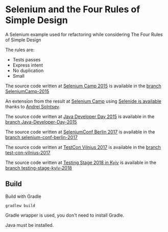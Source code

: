 # Selenium and the Four Rules of Simple Design

A Selenium example used for refactoring while considering The Four Rules of Simple Design

The rules are: 

* Tests passes
* Express intent
* No duplication
* Small

The source code written at [Selenium Camp 2015](http://seleniumcamp.com/) is available in the 
[branch SeleniumCamp-2015](https://github.com/tsundberg/Selenium-and-the-Four-Rules-of-Simple-Design/tree/SeleniumCamp-2015)

An extension from the result at [Selenium Camp](http://seleniumcamp.com/) using [Selenide is available](https://github.com/tsundberg/Selenium-and-the-Four-Rules-of-Simple-Design/tree/Selenide-example)
thanks to [Andrei Solntsev](https://github.com/asolntsev).

The source code written at [Java Developer Day 2015](http://15.jdd.org.pl/) is available in the
[branch Java-Developer-Day-2015](https://github.com/tsundberg/Selenium-and-the-Four-Rules-of-Simple-Design/tree/Java-Developer-Day-2015)

The source code written at [SeleniumConf Berlin 2017](https://www.seleniumconf.de/) is available in the
[branch selenium-conf-berlin-2017](https://github.com/tsundberg/Selenium-and-the-Four-Rules-of-Simple-Design/tree/selenium-conf-berlin-2017)

The source code written at [TestCon Vilnius 2017](http://www.testcon.lt/) is available in the
[branch test-con-vilnius-2017](https://github.com/tsundberg/Selenium-and-the-Four-Rules-of-Simple-Design/tree/test-con-vilnius-2017)

The source code written at [Testing Stage 2018 in Kyiv](https://testingstage.com/) is available in the
[branch testing-stage-kyiv-2018](https://github.com/tsundberg/Selenium-and-the-Four-Rules-of-Simple-Design/tree/testing-stagekyiv-2018)

## Build

Build with Gradle

    gradlew build
    
Gradle wrapper is used, you don't need to install Gradle.

Java must be installed.    